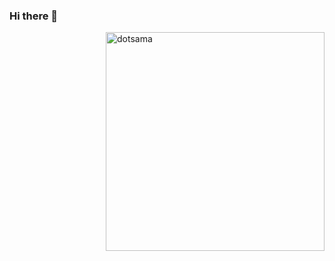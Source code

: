 ### Hi there 👋

<img align="right" src="https://lh4.googleusercontent.com/qfoTUg9_Geq1tkRy3e0xj7nZLiJghBB_kNt4BIMc5YTolXFnGLSLK0oj5QNxQLSkohPscnwYsdyYsctIzzx5C_qh_HBWLAd-5vdbntyMlPI3U2neY5Q3aGGR_UzR5_2JyPhtqcCd" alt="dotsama" width="350"/>

